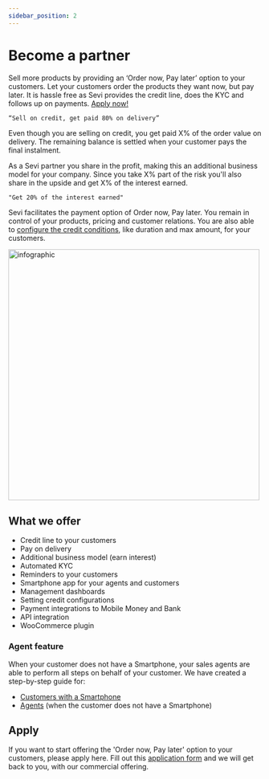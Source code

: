 ```yaml
---
sidebar_position: 2
---
```


# Become a partner

Sell more products by providing an ‘Order now, Pay later’ option to your customers. Let your customers order the products they want now, but pay later. It is hassle free as Sevi provides the credit line, does the KYC and follows up on payments. [Apply now!](https://docs.google.com/forms/d/1mUztnf8nKTFpK0t-ZOGYM4WG9tqK_jGTbZij1aRGUyE/edit)

    “Sell on credit, get paid 80% on delivery”

Even though you are selling on credit, you get paid X% of the order value on delivery. The remaining balance is settled when your customer pays the final instalment. 

As a Sevi partner you share in the profit, making this an additional business model for your company. Since you take X% part of the risk you'll also share in the upside and get X% of the interest earned.

    "Get 20% of the interest earned"

Sevi facilitates the payment option of Order now, Pay later. You remain in control of your products, pricing and customer relations. You are also able to [configure the credit conditions](/docs/seller/creditconfiguration), like duration and max amount, for your customers.

<img src="/register/infographics.png" alt="infographic" width="500"/>

## What we offer

- Credit line to your customers
- Pay on delivery
- Additional business model (earn interest)
- Automated KYC
- Reminders to your customers
- Smartphone app for your agents and customers
- Management dashboards
- Setting credit configurations
- Payment integrations to Mobile Money and Bank
- API integration
- WooCommerce plugin

### Agent feature
When your customer does not have a Smartphone, your sales agents are able to perform all steps on behalf of your customer. We have created a step-by-step guide for: 
- [Customers with a Smartphone](/docs/buyer/register/)
- [Agents](/docs/seller/register/) (when the customer does not have a Smartphone)

## Apply
If you want to start offering the 'Order now, Pay later' option to your customers, please apply here.
Fill out this [application form](https://docs.google.com/forms/d/1mUztnf8nKTFpK0t-ZOGYM4WG9tqK_jGTbZij1aRGUyE/edit) and we will get back to you, with our commercial offering.



